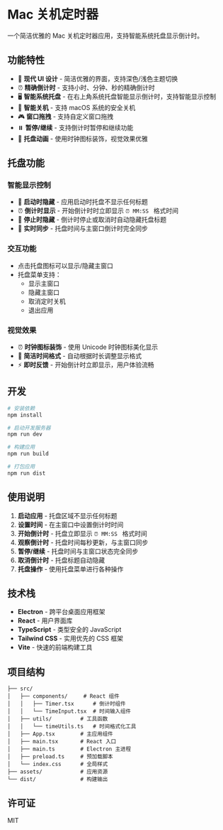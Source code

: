 # Mac 关机定时器

一个简洁优雅的 Mac 关机定时器应用，支持智能系统托盘显示倒计时。

## 功能特性

- 🎨 **现代 UI 设计** - 简洁优雅的界面，支持深色/浅色主题切换
- ⏰ **精确倒计时** - 支持小时、分钟、秒的精确倒计时
- 🖥️ **智能系统托盘** - 在右上角系统托盘智能显示倒计时，支持智能显示控制
- 🎯 **智能关机** - 支持 macOS 系统的安全关机
- 🎮 **窗口拖拽** - 支持自定义窗口拖拽
- ⏸️ **暂停/继续** - 支持倒计时暂停和继续功能
- 🎪 **托盘动画** - 使用时钟图标装饰，视觉效果优雅

## 托盘功能

### 智能显示控制

- 🚫 **启动时隐藏** - 应用启动时托盘不显示任何标题
- ⏰ **倒计时显示** - 开始倒计时时立即显示 `⏰ MM:SS ` 格式时间
- 🚫 **停止时隐藏** - 倒计时停止或取消时自动隐藏托盘标题
- 🔄 **实时同步** - 托盘时间与主窗口倒计时完全同步

### 交互功能

- 点击托盘图标可以显示/隐藏主窗口
- 托盘菜单支持：
  - 显示主窗口
  - 隐藏主窗口
  - 取消定时关机
  - 退出应用

### 视觉效果

- ⏰ **时钟图标装饰** - 使用 Unicode 时钟图标美化显示
- 🎨 **简洁时间格式** - 自动根据时长调整显示格式
- ⚡ **即时反馈** - 开始倒计时立即显示，用户体验流畅

## 开发

```bash
# 安装依赖
npm install

# 启动开发服务器
npm run dev

# 构建应用
npm run build

# 打包应用
npm run dist
```

## 使用说明

1. **启动应用** - 托盘区域不显示任何标题
2. **设置时间** - 在主窗口中设置倒计时时间
3. **开始倒计时** - 托盘立即显示 `⏰ MM:SS ` 格式时间
4. **观察倒计时** - 托盘时间每秒更新，与主窗口同步
5. **暂停/继续** - 托盘时间与主窗口状态完全同步
6. **取消倒计时** - 托盘标题自动隐藏
7. **托盘操作** - 使用托盘菜单进行各种操作

## 技术栈

- **Electron** - 跨平台桌面应用框架
- **React** - 用户界面库
- **TypeScript** - 类型安全的 JavaScript
- **Tailwind CSS** - 实用优先的 CSS 框架
- **Vite** - 快速的前端构建工具

## 项目结构

```
├── src/
│   ├── components/     # React 组件
│   │   ├── Timer.tsx      # 倒计时组件
│   │   └── TimeInput.tsx  # 时间输入组件
│   ├── utils/         # 工具函数
│   │   └── timeUtils.ts   # 时间格式化工具
│   ├── App.tsx        # 主应用组件
│   ├── main.tsx       # React 入口
│   ├── main.ts        # Electron 主进程
│   ├── preload.ts     # 预加载脚本
│   └── index.css      # 全局样式
├── assets/            # 应用资源
└── dist/              # 构建输出
```

## 许可证

MIT
